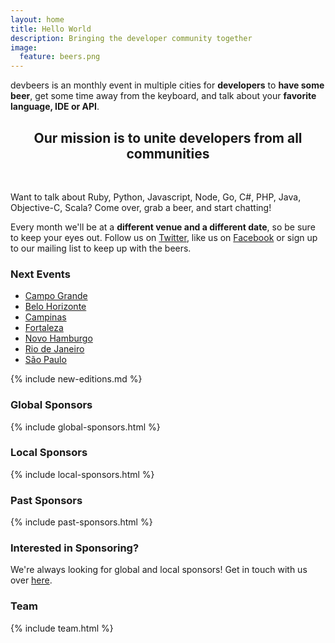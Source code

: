 ```yaml
---
layout: home
title: Hello World
description: Bringing the developer community together
image:
  feature: beers.png
---
```


devbeers is an monthly event in multiple cities for __developers__ to __have some beer__, get some time away from the keyboard, and talk about your __favorite language, IDE or API__.

<div style="text-align:center;">
<h2>Our mission is to unite developers from all communities</h2>
</div>

<br>

Want to talk about Ruby, Python, Javascript, Node, Go, C#, PHP, Java, Objective-C, Scala? Come over, grab a beer, and start chatting!

Every month we'll be at a __different venue and a different date__, so be sure to keep your eyes out. Follow us on <a href="https://twitter.com/devbeers" target="_blank">Twitter</a>, like us on <a href="https://www.facebook.com/devbeers" target="_blank">Facebook</a> or sign up to our mailing list to keep up with the beers.

### Next Events
* <a href="cities/campogrande.html">Campo Grande</a>
* <a href="cities/belohorizonte.html">Belo Horizonte</a>
* <a href="cities/campinas.html">Campinas</a>
* <a href="cities/fortaleza.html">Fortaleza</a>
* <a href="cities/novohamburgo.html">Novo Hamburgo</a>
* <a href="cities/riodejaneiro.html">Rio de Janeiro</a>
* <a href="cities/saopaulo.html">São Paulo</a>

{% include new-editions.md %}

### Global Sponsors
{% include global-sponsors.html %}

### Local Sponsors
{% include local-sponsors.html %}

### Past Sponsors
{% include past-sponsors.html %}

### Interested in Sponsoring?

We're always looking for global and local sponsors! Get in touch with us over [here](mailto:contact@devbeers.io).

### Team

{% include team.html %}
